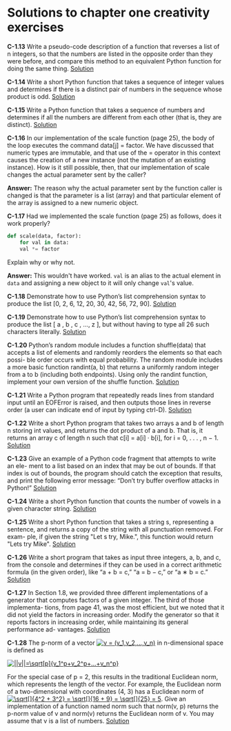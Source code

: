 # Solutions to chapter one creativity exercises

**C-1.13** Write a pseudo-code description of a function that reverses a list of n
integers, so that the numbers are listed in the opposite order than they
were before, and compare this method to an equivalent Python function
for doing the same thing.
[Solution](C-1.13.py)


**C-1.14** Write a short Python function that takes a sequence of integer values and
determines if there is a distinct pair of numbers in the sequence whose
product is odd.
[Solution](C-1.14.py)

**C-1.15** Write a Python function that takes a sequence of numbers and determines
if all the numbers are different from each other (that is, they are distinct).
[Solution](C-1.15.py)

**C-1.16** In our implementation of the scale function (page 25), the body of the loop
executes the command data[j] = factor. We have discussed that numeric
types are immutable, and that use of the = operator in this context causes
the creation of a new instance (not the mutation of an existing instance).
How is it still possible, then, that our implementation of scale changes the
actual parameter sent by the caller?

**Answer:** The reason why the actual parameter sent by the function caller is changed is that the
parameter is a list (array) and that particular element of the array is assigned to a
new numeric object.

**C-1.17** Had we implemented the scale function (page 25) as follows, does it work
properly?
```py
def scale(data, factor):
    for val in data:
    val *= factor
```
Explain why or why not.

**Answer:** This wouldn't have worked. `val` is an alias to the actual element in `data` and assigning a new object to it will only change `val`'s value.

**C-1.18** Demonstrate how to use Python’s list comprehension syntax to produce
the list [0, 2, 6, 12, 20, 30, 42, 56, 72, 90].
[Solution](C-1.18.py)

**C-1.19** Demonstrate how to use Python’s list comprehension syntax to produce
the list [ a , b , c , ..., z ], but without having to type all 26 such
characters literally.
[Solution](C-1.19.py)

**C-1.20** Python’s random module includes a function shuffle(data) that accepts a
list of elements and randomly reorders the elements so that each possi-
ble order occurs with equal probability. The random module includes a
more basic function randint(a, b) that returns a uniformly random integer
from a to b (including both endpoints). Using only the randint function,
implement your own version of the shuffle function.
[Solution](C-1.20.py)

**C-1.21** Write a Python program that repeatedly reads lines from standard input
until an EOFError is raised, and then outputs those lines in reverse order
(a user can indicate end of input by typing ctrl-D).
[Solution](C-1.21.py)

**C-1.22** Write a short Python program that takes two arrays a and b of length n
storing int values, and returns the dot product of a and b. That is, it returns
an array c of length n such that c[i] = a[i] · b[i], for i = 0, . . . , n − 1.
[Solution](C-1.22.py)

**C-1.23** Give an example of a Python code fragment that attempts to write an ele-
ment to a list based on an index that may be out of bounds. If that index
is out of bounds, the program should catch the exception that results, and
print the following error message:
“Don’t try buffer overflow attacks in Python!”
[Solution](C-1.23.py)

**C-1.24** Write a short Python function that counts the number of vowels in a given
character string.
[Solution](C-1.24.py)


**C-1.25** Write a short Python function that takes a string s, representing a sentence,
and returns a copy of the string with all punctuation removed. For exam-
ple, if given the string "Let s try, Mike.", this function would return
"Lets try Mike".
[Solution](C-1.25.py)

**C-1.26** Write a short program that takes as input three integers, a, b, and c, from
the console and determines if they can be used in a correct arithmetic
formula (in the given order), like “a + b = c,” “a = b − c,” or “a ∗ b = c.”
[Solution](C-1.26.py)

**C-1.27** In Section 1.8, we provided three different implementations of a generator
that computes factors of a given integer. The third of those implementa-
tions, from page 41, was the most efficient, but we noted that it did not
yield the factors in increasing order. Modify the generator so that it reports
factors in increasing order, while maintaining its general performance ad-
vantages.
[Solution](C-1.27.py)


**C-1.28** The p-norm of a vector <a href="https://www.codecogs.com/eqnedit.php?latex=\inline&space;v&space;=&space;(v_1,v_2,...,v_n)" target="_blank"><img src="https://latex.codecogs.com/gif.latex?\inline&space;v&space;=&space;(v_1,v_2,...,v_n)" title="v = (v_1,v_2,...,v_n)" /></a> in n-dimensional space is defined as

<a href="https://www.codecogs.com/eqnedit.php?latex=||v||=\sqrt[p]{v_1^p&plus;v_2^p&plus;...&plus;v_n^p}" target="_blank"><img src="https://latex.codecogs.com/gif.latex?||v||=\sqrt[p]{v_1^p&plus;v_2^p&plus;...&plus;v_n^p}" title="||v||=\sqrt[p]{v_1^p+v_2^p+...+v_n^p}" /></a>

For the special case of p = 2, this results in the traditional Euclidean
norm, which represents the length of the vector. For example, the Euclidean norm of a two-dimensional
with coordinates (4, 3) has a Euclidean norm of <a href="https://www.codecogs.com/eqnedit.php?latex=\inline&space;\sqrt[]{4^2&space;&plus;&space;3^2}&space;=&space;\sqrt[]{16&space;&plus;&space;9}&space;=&space;\sqrt[]{25}&space;=&space;5" target="_blank"><img src="https://latex.codecogs.com/gif.latex?\inline&space;\sqrt[]{4^2&space;&plus;&space;3^2}&space;=&space;\sqrt[]{16&space;&plus;&space;9}&space;=&space;\sqrt[]{25}&space;=&space;5" title="\sqrt[]{4^2 + 3^2} = \sqrt[]{16 + 9} = \sqrt[]{25} = 5" /></a>.
Give an implementation of a function named norm such that norm(v, p) returns the p-norm value of v and norm(v) returns the Euclidean norm of v. You may assume that v is a list of numbers.
[Solution](C-1.28.py)
